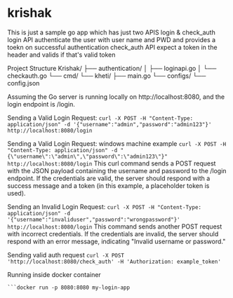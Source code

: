 # krishak
This is just a sample go app which has just two APIS login & check_auth
login API authenticate the user with user name and PWD and provides a toekn on successful authentication 
check_auth API expect a token in the header and valids if that's valid token

Project Structure
Krishak/
├── authentication/
│   ├── loginapi.go
│   └── checkauth.go
└── cmd/
    └── kheti/
        ├── main.go
        └── configs/
            └── config.json

Assuming the Go server is running locally on http://localhost:8080, and the login endpoint is /login.

Sending a Valid Login Request:
```curl -X POST -H "Content-Type: application/json" -d '{"username":"admin","password":"admin123"}' http://localhost:8080/login```

Sending a Valid Login Request: windows machine example
```curl -X POST -H "Content-Type: application/json" -d "{\"username\":\"admin\",\"password\":\"admin123\"}" http://localhost:8080/login```
This curl command sends a POST request with the JSON payload containing the username and password to the /login endpoint. If the credentials are valid, the server should respond with a success message and a token (in this example, a placeholder token is used).

Sending an Invalid Login Request:
```curl -X POST -H "Content-Type: application/json" -d '{"username":"invaliduser","password":"wrongpassword"}' http://localhost:8080/login```
This command sends another POST request with incorrect credentials. If the credentials are invalid, the server should respond with an error message, indicating "Invalid username or password."

Sending valid auth request
```curl -X POST 'http://localhost:8080/check_auth' -H 'Authorization: example_token'```

Running inside docker container
```docker build -t my-login-app .
```docker run -p 8080:8080 my-login-app

